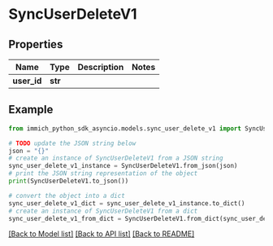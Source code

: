 # SyncUserDeleteV1


## Properties

Name | Type | Description | Notes
------------ | ------------- | ------------- | -------------
**user_id** | **str** |  | 

## Example

```python
from immich_python_sdk_asyncio.models.sync_user_delete_v1 import SyncUserDeleteV1

# TODO update the JSON string below
json = "{}"
# create an instance of SyncUserDeleteV1 from a JSON string
sync_user_delete_v1_instance = SyncUserDeleteV1.from_json(json)
# print the JSON string representation of the object
print(SyncUserDeleteV1.to_json())

# convert the object into a dict
sync_user_delete_v1_dict = sync_user_delete_v1_instance.to_dict()
# create an instance of SyncUserDeleteV1 from a dict
sync_user_delete_v1_from_dict = SyncUserDeleteV1.from_dict(sync_user_delete_v1_dict)
```
[[Back to Model list]](../README.md#documentation-for-models) [[Back to API list]](../README.md#documentation-for-api-endpoints) [[Back to README]](../README.md)


